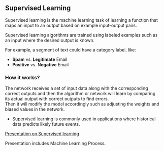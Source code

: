 ## Supervised Learning

Supervised learning is the machine learning task of learning a function that maps an input to an output based on example input-output pairs. 

Supervised learning algorithms are trained using labeled examples such as an input where the desired output is known.

For example, a segment of text could have a category label, like:
* **Spam** vs. **Legitimate** Email
* **Positive** vs. **Negative** Email

### How it works?

The network receives a set of input data along with the corresponding correct outputs and then the algorithm or network will learn by comparing its actual output with correct outputs to find errors.     
Then it will modify the model accordingly such as adjusting the weights and biased values in the network.

* Supervised learning is commonly used in applications where historical data predicts likely future events.

[Presentation on Supervised learning](./Python-DS-Presentations/Intro-to-Machine-Learning.pdf)

Presentation includes Machine Learning Process.

